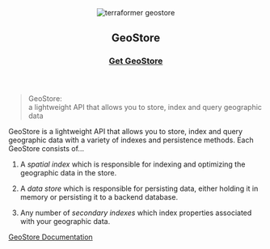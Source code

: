 <header class="subhead">
  <img src="assets/images/terraformer-geostore.png" alt="terraformer geostore">
  <h2>GeoStore</h2>
  <h3><a href="/" class="button button-light">Get GeoStore</a></h3>
</header>

> GeoStore:<br />
> a lightweight API that allows you to store, index and query geographic data

GeoStore is a lightweight API that allows you to store, index and query geographic data with a variety of indexes and persistence methods. Each GeoStore consists of...

01. A _spatial index_ which is responsible for indexing and optimizing the geographic data in the store.

02. A _data store_ which is responsible for persisting data, either holding it in memory or persisting it to a backend database.

03. Any number of _secondary indexes_ which index properties associated with your geographic data.


[GeoStore Documentation](/documentation/GeoStore)